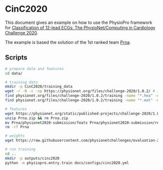 # CinC2020

This document gives an example on how to use the PhysioPro framework for [Classification of 12-lead ECGs: The PhysioNet/Computing in Cardiology Challenge 2020](https://physionet.org/content/challenge-2020/).

The example is based the solution of the 1st ranked team [Prna](https://ieeexplore.ieee.org/document/9344053).


## Scripts

```bash
# prepare data and features
cd data/

# training data
mkdir -p CinC2020/training_data
wget -r -N -c -np https://physionet.org/files/challenge-2020/1.0.2/ # 10G
find physionet.org/files/challenge-2020/1.0.2/training -name "*.hea" -exec mv {} CinC2020/training_data \;
find physionet.org/files/challenge-2020/1.0.2/training -name "*.mat" -exec mv {} CinC2020/training_data \;

# features
wget https://physionet.org/static/published-projects/challenge-2020/1.0.2/sources/Prna.zip
unzip Prna.zip && rm Prna.zip
mv Prna/physionet2020-submission/feats Prna/physionet2020-submission/records_stratified_10_folds_v2.csv Prna/physionet2020-submission/top_feats.npy CinC2020
rm -rf Prna

# weights
wget https://raw.githubusercontent.com/physionetchallenges/evaluation-2020/master/weights.csv -P CinC2020

# run training
cd ..
mkdir -p outputs/cinc2020
python -m physiopro.entry.train docs/configs/cinc2020.yml
```
